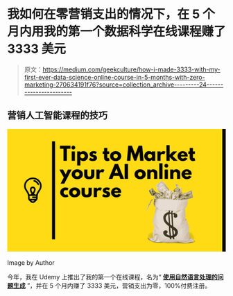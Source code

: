 # 我如何在零营销支出的情况下，在 5 个月内用我的第一个数据科学在线课程赚了 3333 美元

> 原文：<https://medium.com/geekculture/how-i-made-3333-with-my-first-ever-data-science-online-course-in-5-months-with-zero-marketing-270634191f76?source=collection_archive---------24----------------------->

## 营销人工智能课程的技巧

![](img/1b933237d1addaac573d4f41a846e82c.png)

Image by Author

今年，我在 Udemy 上推出了我的第一个在线课程，名为“ [**使用自然语言处理的问题生成**](https://www.udemy.com/course/question-generation-using-natural-language-processing/?referralCode=C8EA86A28F5398CBF763) ”，并在 5 个月内赚了 3333 美元，营销支出为零，100%付费注册。